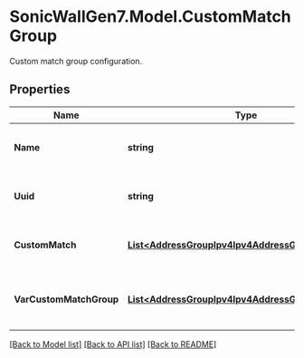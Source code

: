# SonicWallGen7.Model.CustomMatchGroup
Custom match group configuration.

## Properties

Name | Type | Description | Notes
------------ | ------------- | ------------- | -------------
**Name** | **string** | Custom match group name. | 
**Uuid** | **string** | Custom match group UUID. | [optional] [readonly] 
**CustomMatch** | [**List&lt;AddressGroupIpv4Ipv4AddressGroupIpv4Inner&gt;**](AddressGroupIpv4Ipv4AddressGroupIpv4Inner.md) | Add specified custom match. | [optional] 
**VarCustomMatchGroup** | [**List&lt;AddressGroupIpv4Ipv4AddressGroupIpv4Inner&gt;**](AddressGroupIpv4Ipv4AddressGroupIpv4Inner.md) | Add specified custom match group. | [optional] 

[[Back to Model list]](../README.md#documentation-for-models) [[Back to API list]](../README.md#documentation-for-api-endpoints) [[Back to README]](../README.md)

